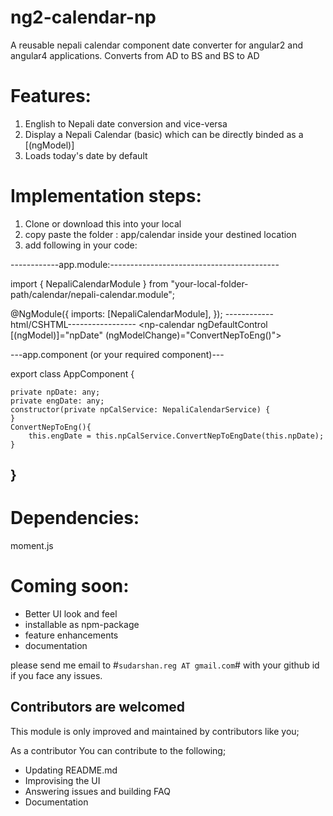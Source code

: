 # ng2-calendar-np
A reusable nepali calendar component date converter for angular2 and angular4 applications.
Converts from AD to BS and BS to AD

# Features:
1. English to Nepali date conversion and vice-versa
2. Display a Nepali Calendar (basic) which can be directly binded as a [(ngModel)]
3. Loads today's date by default

# Implementation steps:
1. Clone or download this into your local
2. copy paste the folder : app/calendar inside your destined location
3. add following in your code:


------------app.module:------------------------------------------

import { NepaliCalendarModule } from "your-local-folder-path/calendar/nepali-calendar.module";

@NgModule({
 imports: [NepaliCalendarModule],
});
------------html/CSHTML-----------------
<np-calendar ngDefaultControl [(ngModel)]="npDate" 
(ngModelChange)="ConvertNepToEng()">

---app.component  (or your required component)---


export class AppComponent {

    private npDate: any;
    private engDate: any;
    constructor(private npCalService: NepaliCalendarService) {
    }
    ConvertNepToEng(){
        this.engDate = this.npCalService.ConvertNepToEngDate(this.npDate);
    }
  } 
----------------------------------------------------------


# Dependencies:
moment.js

# Coming soon:
* Better UI look and feel
* installable as npm-package
* feature enhancements
* documentation

please send me email to #`sudarshan.reg AT gmail.com`# with your github id  if you face any issues. 

## Contributors are welcomed
This module is only improved and maintained by contributors like you;

As a contributor You can contribute to the following;
  * Updating README.md
  * Improvising the UI
  * Answering issues and building FAQ
  * Documentation
  
  

